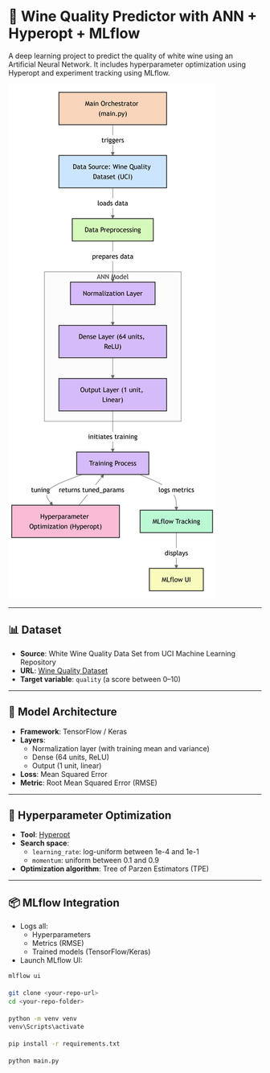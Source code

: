 # 🍷 Wine Quality Predictor with ANN + Hyperopt + MLflow

A deep learning project to predict the quality of white wine using an Artificial Neural Network. It includes hyperparameter optimization using Hyperopt and experiment tracking using MLflow.


![Project Architecture](assets/diagram.png)


---

## 📊 Dataset

- **Source**: White Wine Quality Data Set from UCI Machine Learning Repository  
- **URL**: [Wine Quality Dataset](https://raw.githubusercontent.com/mlflow/mlflow/master/tests/datasets/winequality-white.csv)  
- **Target variable**: `quality` (a score between 0–10)

---

## 🧠 Model Architecture

- **Framework**: TensorFlow / Keras
- **Layers**:
  - Normalization layer (with training mean and variance)
  - Dense (64 units, ReLU)
  - Output (1 unit, linear)
- **Loss**: Mean Squared Error
- **Metric**: Root Mean Squared Error (RMSE)

---

## 🔁 Hyperparameter Optimization

- **Tool**: [Hyperopt](https://github.com/hyperopt/hyperopt)
- **Search space**:
  - `learning_rate`: log-uniform between 1e-4 and 1e-1
  - `momentum`: uniform between 0.1 and 0.9
- **Optimization algorithm**: Tree of Parzen Estimators (TPE)

---

## 📦 MLflow Integration

- Logs all:
  - Hyperparameters
  - Metrics (RMSE)
  - Trained models (TensorFlow/Keras)
- Launch MLflow UI:

```bash
mlflow ui

git clone <your-repo-url>
cd <your-repo-folder>

python -m venv venv
venv\Scripts\activate

pip install -r requirements.txt

python main.py


